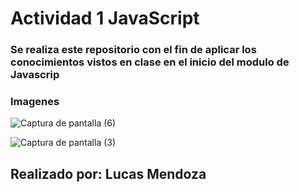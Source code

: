 # Actividad 1 JavaScript

### Se realiza este repositorio con el fin de aplicar los conocimientos vistos en clase en el inicio del modulo de Javascrip

### Imagenes
![Captura de pantalla (6)](https://user-images.githubusercontent.com/105325882/179650059-1f226ae4-6610-4290-9d9f-4dab56901c27.png)

![Captura de pantalla (3)](https://user-images.githubusercontent.com/105325882/179649620-249f0206-2378-41e0-9a84-af7c9c72294a.png)



## Realizado por: Lucas Mendoza 
